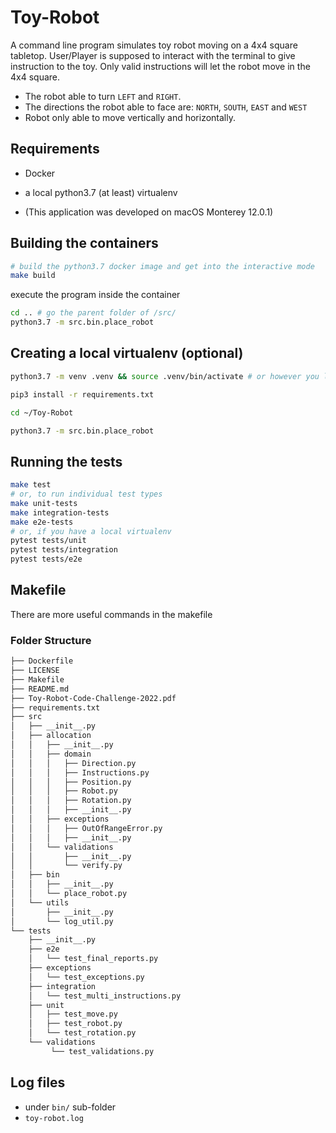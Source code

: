 # Toy-Robot

A command line program simulates toy robot moving on a 4x4 square tabletop.
User/Player is supposed to interact with the terminal to give instruction to the toy.
Only valid instructions will let the robot move in the 4x4 square.

- The robot able to turn `LEFT` and `RIGHT`.
- The directions the robot able to face are: `NORTH`, `SOUTH`, `EAST` and `WEST`
- Robot only able to move vertically and horizontally.

## Requirements

- Docker
- a local python3.7 (at least) virtualenv

- (This application was developed on macOS Monterey 12.0.1)

## Building the containers

```bash
# build the python3.7 docker image and get into the interactive mode
make build
```
execute the program inside the container 
```bash
cd .. # go the parent folder of /src/
python3.7 -m src.bin.place_robot
```


## Creating a local virtualenv (optional)

```bash
python3.7 -m venv .venv && source .venv/bin/activate # or however you like to create virtualenvs

pip3 install -r requirements.txt

cd ~/Toy-Robot

python3.7 -m src.bin.place_robot
```

## Running the tests

```bash
make test
# or, to run individual test types
make unit-tests
make integration-tests
make e2e-tests
# or, if you have a local virtualenv
pytest tests/unit
pytest tests/integration
pytest tests/e2e
```

## Makefile

There are more useful commands in the makefile



### Folder Structure
```bash
├── Dockerfile
├── LICENSE
├── Makefile
├── README.md
├── Toy-Robot-Code-Challenge-2022.pdf
├── requirements.txt
├── src
│   ├── __init__.py
│   ├── allocation
│   │   ├── __init__.py
│   │   ├── domain
│   │   │   ├── Direction.py
│   │   │   ├── Instructions.py
│   │   │   ├── Position.py
│   │   │   ├── Robot.py
│   │   │   ├── Rotation.py
│   │   │   ├── __init__.py
│   │   ├── exceptions
│   │   │   ├── OutOfRangeError.py
│   │   │   ├── __init__.py
│   │   └── validations
│   │       ├── __init__.py
│   │       └── verify.py
│   ├── bin
│   │   ├── __init__.py
│   │   └── place_robot.py
│   └── utils
│       ├── __init__.py
│       └── log_util.py
└── tests
    ├── __init__.py
    ├── e2e
    │   └── test_final_reports.py
    ├── exceptions
    │   └── test_exceptions.py
    ├── integration
    │   └── test_multi_instructions.py
    ├── unit
    │   ├── test_move.py
    │   ├── test_robot.py
    │   └── test_rotation.py
    └── validations
         └── test_validations.py
```

## Log files
- under `bin/` sub-folder 
- `toy-robot.log`